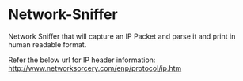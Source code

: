 # Network-Sniffer
Network Sniffer that will capture an IP Packet and parse it and print in human readable format.

Refer the below url for IP header information:
http://www.networksorcery.com/enp/protocol/ip.htm
